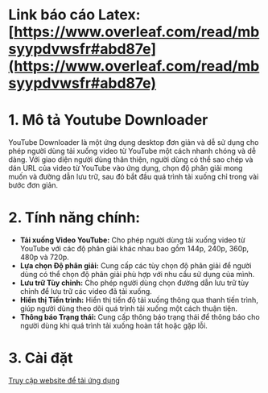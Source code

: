 # Link báo cáo Latex: [https://www.overleaf.com/read/mbsyypdvwsfr#abd87e](https://www.overleaf.com/read/mbsyypdvwsfr#abd87e)
# 1. Mô tả Youtube Downloader
YouTube Downloader là một ứng dụng desktop đơn giản và dễ sử dụng cho phép người dùng tải xuống video từ YouTube một cách nhanh chóng và dễ dàng. Với giao diện người dùng thân thiện, người dùng có thể sao chép và dán URL của video từ YouTube vào ứng dụng, chọn độ phân giải mong muốn và đường dẫn lưu trữ, sau đó bắt đầu quá trình tải xuống chỉ trong vài bước đơn giản.

# 2. Tính năng chính:
- **Tải xuống Video YouTube:** Cho phép người dùng tải xuống video từ YouTube với các độ phân giải khác nhau bao gồm 144p, 240p, 360p, 480p và 720p.
- **Lựa chọn Độ phân giải:** Cung cấp các tùy chọn độ phân giải để người dùng có thể chọn độ phân giải phù hợp với nhu cầu sử dụng của mình.
- **Lưu trữ Tùy chỉnh:** Cho phép người dùng chọn đường dẫn lưu trữ tùy chỉnh để lưu trữ các video đã tải xuống.
- **Hiển thị Tiến trình:** Hiển thị tiến độ tải xuống thông qua thanh tiến trình, giúp người dùng theo dõi quá trình tải xuống một cách thuận tiện.
- **Thông báo Trạng thái:** Cung cấp thông báo trạng thái để thông báo cho người dùng khi quá trình tải xuống hoàn tất hoặc gặp lỗi.

# 3. Cài đặt
[Truy cập website để tải ứng dụng](https://hoangphuc13.github.io/Website-Download-Youtube-Downloader/)
